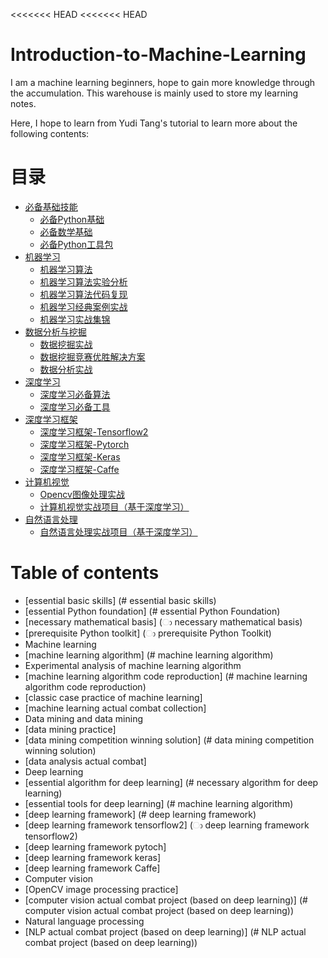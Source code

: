<<<<<<< HEAD
<<<<<<< HEAD
# Introduction-to-Machine-Learning
I am a machine learning beginners, hope to gain more knowledge through the accumulation. This warehouse is mainly used to store my learning notes.

Here, I hope to learn from Yudi Tang's tutorial to learn more about the following contents:

# 目录  
- [必备基础技能](#必备基础技能)
  - [必备Python基础](#必备Python基础) 
  - [必备数学基础](#必备数学基础)   
  - [必备Python工具包](#必备Python工具包) 
- [机器学习](#机器学习)
  - [机器学习算法](#机器学习算法) 
  - [机器学习算法实验分析](#机器学习算法实验分析) 
  - [机器学习算法代码复现](#机器学习算法代码复现) 
  - [机器学习经典案例实战](#机器学习经典案例实战)
  - [机器学习实战集锦](#机器学习实战集锦)   
- [数据分析与挖掘](#数据分析与挖掘) 
  - [数据挖掘实战](#数据挖掘实战) 
  - [数据挖掘竞赛优胜解决方案](#数据挖掘竞赛优胜解决方案) 
  - [数据分析实战](#数据分析实战) 
- [深度学习](#深度学习) 
  - [深度学习必备算法](#深度学习必备算法) 
  - [深度学习必备工具](#机器学习算法) 
- [深度学习框架](#深度学习框架)
  - [深度学习框架-Tensorflow2](#深度学习框架-Tensorflow2) 
  - [深度学习框架-Pytorch](#深度学习框架-Pytorch) 
  - [深度学习框架-Keras](#深度学习框架-Keras) 
  - [深度学习框架-Caffe](#深度学习框架-Caffe)
- [计算机视觉](#计算机视觉)
  - [Opencv图像处理实战](#Opencv图像处理实战) 
  - [计算机视觉实战项目（基于深度学习）](#计算机视觉实战项目（基于深度学习）) 
- [自然语言处理](#自然语言处理)
  - [自然语言处理实战项目（基于深度学习）](#自然语言处理实战项目（基于深度学习）) 
  
# Table of contents
- [essential basic skills] (# essential basic skills)
- [essential Python foundation] (# essential Python Foundation)
- [necessary mathematical basis] (ා necessary mathematical basis)
- [prerequisite Python toolkit] (ා prerequisite Python Toolkit)
- Machine learning
- [machine learning algorithm] (# machine learning algorithm)
- Experimental analysis of machine learning algorithm
- [machine learning algorithm code reproduction] (# machine learning algorithm code reproduction)
- [classic case practice of machine learning]
- [machine learning actual combat collection]
- Data mining and data mining
- [data mining practice]
- [data mining competition winning solution] (# data mining competition winning solution)
- [data analysis actual combat]
- Deep learning
- [essential algorithm for deep learning] (# necessary algorithm for deep learning)
- [essential tools for deep learning] (# machine learning algorithm)
- [deep learning framework] (# deep learning framework)
- [deep learning framework tensorflow2] (ා deep learning framework tensorflow2)
- [deep learning framework pytoch]
- [deep learning framework keras]
- [deep learning framework Caffe]
- Computer vision
- [OpenCV image processing practice]
- [computer vision actual combat project (based on deep learning)] (# computer vision actual combat project (based on deep learning))
- Natural language processing
- [NLP actual combat project (based on deep learning)] (# NLP actual combat project (based on deep learning))

